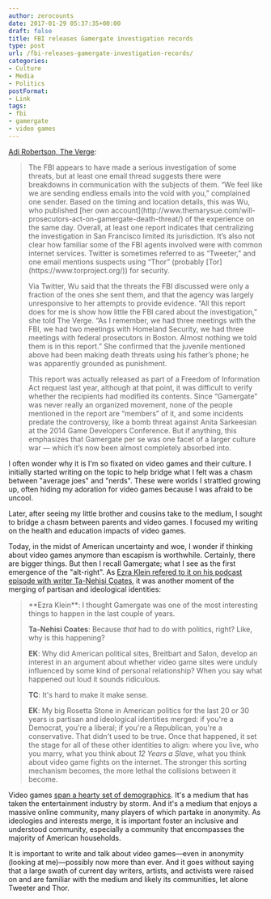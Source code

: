 ```yaml
---
author: zerocounts
date: 2017-01-29 05:37:35+00:00
draft: false
title: FBI releases Gamergate investigation records
type: post
url: /fbi-releases-gamergate-investigation-records/
categories:
- Culture
- Media
- Politics
postFormat:
- Link
tags:
- fbi
- gamergate
- video games
---
```


[Adi Robertson, The Verge](http://www.theverge.com/2017/1/27/14412594/fbi-gamergate-harassment-threat-investigation-records-release):


<blockquote>The FBI appears to have made a serious investigation of some threats, but at least one email thread suggests there were breakdowns in communication with the subjects of them. “We feel like we are sending endless emails into the void with you,” complained one sender. Based on the timing and location details, this was Wu, who published [her own account](http://www.themarysue.com/will-prosecutors-act-on-gamergate-death-threat/) of the experience on the same day. Overall, at least one report indicates that centralizing the investigation in San Francisco limited its jurisdiction. It’s also not clear how familiar some of the FBI agents involved were with common internet services. Twitter is sometimes referred to as “Tweeter,” and one email mentions suspects using “Thor” (probably [Tor](https://www.torproject.org/)) for security.

Via Twitter, Wu said that the threats the FBI discussed were only a fraction of the ones she sent them, and that the agency was largely unresponsive to her attempts to provide evidence. “All this report does for me is show how little the FBI cared about the investigation,” she told The Verge. “As I remember, we had three meetings with the FBI, we had two meetings with Homeland Security, we had three meetings with federal prosecutors in Boston. Almost nothing we told them is in this report.” She confirmed that the juvenile mentioned above had been making death threats using his father’s phone; he was apparently grounded as punishment.

This report was actually released as part of a Freedom of Information Act request last year, although at that point, it was difficult to verify whether the recipients had modified its contents. Since “Gamergate” was never really an organized movement, none of the people mentioned in the report are “members” of it, and some incidents predate the controversy, like a bomb threat against Anita Sarkeesian at the 2014 Game Developers Conference. But if anything, this emphasizes that Gamergate per se was one facet of a larger culture war — which it’s now been almost completely absorbed into.</blockquote>


I often wonder why it is I'm so fixated on video games and their culture. I initially started writing on the topic to help bridge what I felt was a chasm between "average joes" and "nerds". These were worlds I strattled growing up, often hiding my adoration for video games because I was afraid to be uncool.

Later, after seeing my little brother and cousins take to the medium, I sought to bridge a chasm between parents and video games. I focused my writing on the health and education impacts of video games.

Today, in the midst of American uncertainty and woe, I wonder if thinking about video games anymore than escapism is worthwhile. Certainly, there are bigger things. But then I recall Gamergate; what I see as the first emergence of the "alt-right". As [Ezra Klein refered to it on his podcast episode with writer Ta-Nehisi Coates](https://itunes.apple.com/us/podcast/the-ezra-klein-show/id1081584611?mt=2&i=1000378960137), it was another moment of the merging of partisan and ideological identities:


<blockquote>**Ezra Klein**: I thought Gamergate was one of the most interesting things to happen in the last couple of years.

**Ta-Nehisi Coates**: Because _that_ had to do with politics, right? Like, why is this happening?

**EK**: Why did American political sites, Breitbart and Salon, develop an interest in an argument about whether video game sites were unduly influenced by some kind of personal relationship? When you say what happened out loud it sounds ridiculous.

**TC**: It's hard to make it make sense.

**EK**: My big Rosetta Stone in American politics  for the last 20 or 30 years is partisan and ideological identities merged: if you're a Democrat, you're a liberal; if you're a Republican, you're a conservative. That didn't used to be true. Once that happened, it set the stage for all of these other identities to align: where you live, who you marry, what you think about _12 Years a Slave_, what you think about video game fights on the internet. The stronger this sorting mechanism becomes, the more lethal the collisions between it become.</blockquote>


Video games [span a hearty set of demographics](http://essentialfacts.theesa.com). It's a medium that has taken the entertainment industry by storm. And it's a medium that enjoys a massive online community, many players of which partake in anonymity. As ideologies and interests merge, it is important foster an inclusive and understood community, especially a community that encompasses the majority of American households.

It is important to write and talk about video games—even in anonymity (looking at me)—possibly now more than ever. And it goes without saying that a large swath of current day writers, artists, and activists were raised on and are familiar with the medium and likely its communities, let alone Tweeter and Thor.
